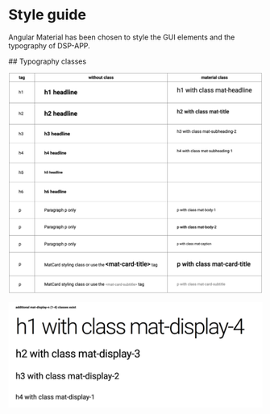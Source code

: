 # Style guide

Angular Material has been chosen to style the GUI elements and the typography of DSP-APP.

## Typography classes

![Material typography classes](../../../assets/images/knora-app/material-typography.png)

![Material mat-display titles](../../../assets/images/knora-app/material-mat-display-titles.png)
